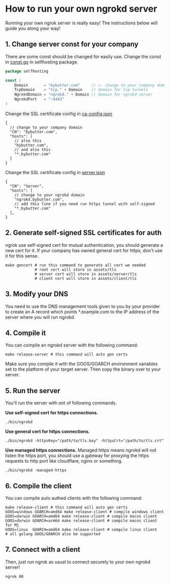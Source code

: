# How to run your own ngrokd server

Running your own ngrok server is really easy! The instructions below will guide you along your way!

## 1. Change server const for your company

There are some const should be changed for easily use. Change the const in [const.go](../src/ngrok/selfhosting/const.go)
in selfhosting package.

```go
package selfhosting

const (
	Domain       = "bybutter.com"     // <- change to your company domain
	TcpDomain    = "tcp." + Domain    // domain for tcp tunnels
	NgrokdDomain = "ngrokd." + Domain // domain for ngrokd server
	NgrokdPort   = ":4443"
)
```

Change the SSL certificate config in [ca-config.json](../assets/tls/ca-config.json)

```json5
{
  // change to your company domain
  "CN": "bybutter.com",
  "hosts": [
    // also this
    "bybutter.com",
    // and also this
    "*.bybutter.com"
  ]
}
```

Change the SSL certificate config in [server.json](../assets/tls/server.json)

```json5
{
  "CN": "Server",
  "hosts": [
    // change to your ngrokd domain
    "ngrokd.bybutter.com",
    // add this line if you need run https tunnel with self-signed
    "*.bybutter.com"
  ],
}
```

## 2. Generate self-signed SSL certificates for auth

ngrok use self-signed cert for mutual authentication, you should generate a new cert for it.
If your company has owned general cert for https, don't use it for this sense.

```shell
make gencert # run this command to generate all cert we needed
             # root cert will store in assets/tls
             # server cert will store in assets/server/tls
             # client cert will store in assets/client/tls
```

## 3. Modify your DNS

You need to use the DNS management tools given to you by your provider to create an A record which points *.example.com
to the IP address of the server where you will run ngrokd.

## 4. Compile it

You can compile an ngrokd server with the following command:

```shell
make release-server # this command will auto gen certs
```

Make sure you compile it with the GOOS/GOARCH environment variables set to the platform of your target server. Then copy
the binary over to your server.

## 5. Run the server

You'll run the server with ont of following commands.

**Use self-signed cert for https connections.**
```shell
./bin/ngrokd
```

**Use general cert for https connections.**
```shell
./bin/ngrokd -httpsKey="/path/to/tls.key" -httpsCrt="/path/to/tls.crt"
```

**Use managed https connections.**
Managed https means ngrokd will not listen the https port, you should use a gateway for proxying the https requests to http port like cloudflare, nginx or something.
```shell
./bin/ngrokd -managed-https
```

## 6. Compile the client

You can compile auto authed clients with the following command:

```shell
make release-client # this command will auto gen certs
GOOS=windows GOARCH=amd64 make release-client # compile windows client
GOOS=darwin GOARCH=amd64 make release-client # compile macos client
GOOS=darwin GOARCH=arm64 make release-client # compile macos client for M1
GOOS=linux  GOARCH=amd64 make release-client # compile linux client
# all golang GOOS/GOARCH also be supported
```

## 7. Connect with a client

Then, just run ngrok as usual to connect securely to your own ngrokd server!

```shell
ngrok 80
```
